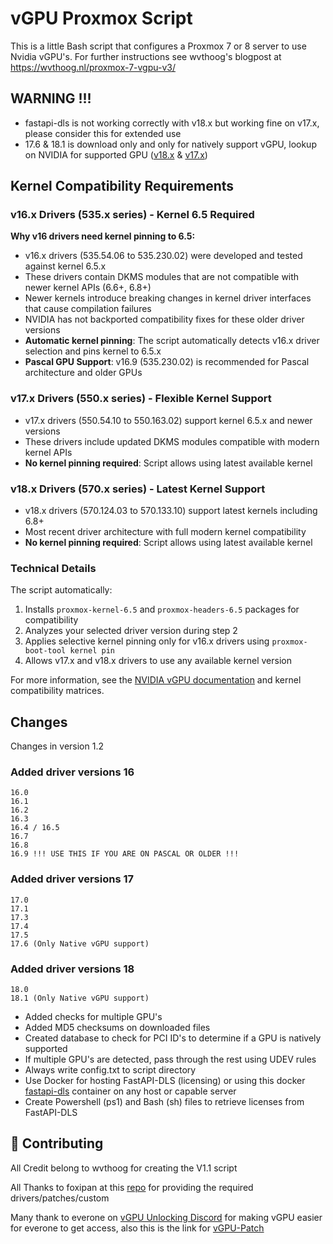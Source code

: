 # vGPU Proxmox Script
This is a little Bash script that configures a Proxmox 7 or 8 server to use Nvidia vGPU's. 
For further instructions see wvthoog's blogpost at https://wvthoog.nl/proxmox-7-vgpu-v3/

## WARNING !!!
- fastapi-dls is not working correctly with v18.x but working fine on v17.x, please consider this for extended use
- 17.6 & 18.1 is download only and only for natively support vGPU, lookup on NVIDIA for supported GPU ([v18.x](https://docs.nvidia.com/vgpu/18.0/product-support-matrix/index.html) & [v17.x](https://docs.nvidia.com/vgpu/17.0/product-support-matrix/index.html))

## Kernel Compatibility Requirements

### v16.x Drivers (535.x series) - Kernel 6.5 Required
**Why v16 drivers need kernel pinning to 6.5:**
- v16.x drivers (535.54.06 to 535.230.02) were developed and tested against kernel 6.5.x
- These drivers contain DKMS modules that are not compatible with newer kernel APIs (6.6+, 6.8+)
- Newer kernels introduce breaking changes in kernel driver interfaces that cause compilation failures
- NVIDIA has not backported compatibility fixes for these older driver versions
- **Automatic kernel pinning**: The script automatically detects v16.x driver selection and pins kernel to 6.5.x
- **Pascal GPU Support**: v16.9 (535.230.02) is recommended for Pascal architecture and older GPUs

### v17.x Drivers (550.x series) - Flexible Kernel Support  
- v17.x drivers (550.54.10 to 550.163.02) support kernel 6.5.x and newer versions
- These drivers include updated DKMS modules compatible with modern kernel APIs
- **No kernel pinning required**: Script allows using latest available kernel

### v18.x Drivers (570.x series) - Latest Kernel Support
- v18.x drivers (570.124.03 to 570.133.10) support latest kernels including 6.8+
- Most recent driver architecture with full modern kernel compatibility
- **No kernel pinning required**: Script allows using latest available kernel

### Technical Details
The script automatically:
1. Installs `proxmox-kernel-6.5` and `proxmox-headers-6.5` packages for compatibility
2. Analyzes your selected driver version during step 2
3. Applies selective kernel pinning only for v16.x drivers using `proxmox-boot-tool kernel pin`
4. Allows v17.x and v18.x drivers to use any available kernel version

For more information, see the [NVIDIA vGPU documentation](https://docs.nvidia.com/grid/) and kernel compatibility matrices.
## Changes
Changes in version 1.2
### Added driver versions 16
	16.0
	16.1
	16.2
	16.3
	16.4 / 16.5
	16.7
	16.8
	16.9 !!! USE THIS IF YOU ARE ON PASCAL OR OLDER !!!
### Added driver versions 17
	17.0
	17.1
	17.3
	17.4
	17.5
	17.6 (Only Native vGPU support)
### Added driver versions 18
	18.0
	18.1 (Only Native vGPU support)
- Added checks for multiple GPU's
- Added MD5 checksums on downloaded files
- Created database to check for PCI ID's to determine if a GPU is natively supported
- If multiple GPU's are detected, pass through the rest using UDEV rules
- Always write config.txt to script directory
- Use Docker for hosting FastAPI-DLS (licensing) or using this docker [fastapi-dls](https://github.com/GreenDamTan/fastapi-dls_mirror) container on any host or capable server
- Create Powershell (ps1) and Bash (sh) files to retrieve licenses from FastAPI-DLS

## 🚀 Contributing
All Credit belong to wvthoog for creating the V1.1 script

All Thanks to foxipan at this [repo](https://alist.homelabproject.cc/foxipan) for providing the required drivers/patches/custom

Many thank to everone on [vGPU Unlocking Discord](https://discord.gg/5rQsSV3Byq) for making vGPU easier for everone to get access, also this is the link for [vGPU-Patch](https://gitlab.com/polloloco/vgpu-proxmox)
